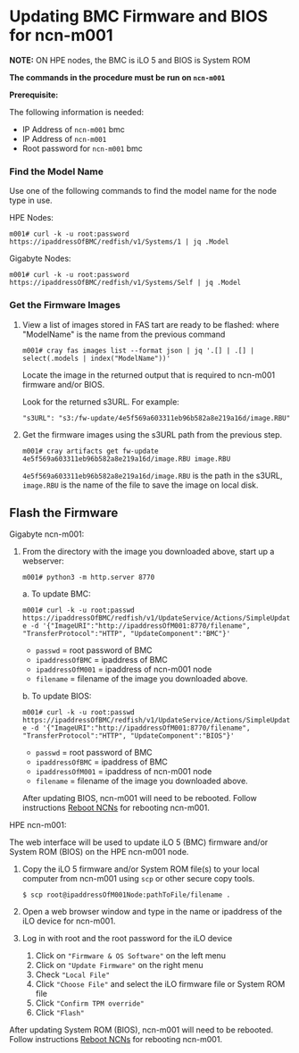 # Updating BMC Firmware and BIOS for ncn-m001

**NOTE:** ON HPE nodes, the BMC is iLO 5 and BIOS is System ROM

**The commands in the procedure must be run on `ncn-m001`**

**Prerequisite:**

The following information is needed:
* IP Address of `ncn-m001` bmc
* IP Address of `ncn-m001`
* Root password for `ncn-m001` bmc

### Find the Model Name
Use one of the following commands to find the model name for the node type in use.

HPE Nodes:

  `m001# curl -k -u root:password https://ipaddressOfBMC/redfish/v1/Systems/1 | jq .Model`

Gigabyte Nodes:

  `m001# curl -k -u root:password https://ipaddressOfBMC/redfish/v1/Systems/Self | jq .Model`

### Get the Firmware Images
1. View a list of images stored in FAS tart are ready to be flashed:
    where "ModelName" is the name from the previous command

    `m001# cray fas images list --format json | jq '.[] | .[] | select(.models | index("ModelName"))'`

    Locate the image in the returned output that is required to ncn-m001 firmware and/or BIOS.

    Look for the returned s3URL. For example:

    `"s3URL": "s3:/fw-update/4e5f569a603311eb96b582a8e219a16d/image.RBU"`

2. Get the firmware images using the s3URL path from the previous step.

    `m001# cray artifacts get fw-update 4e5f569a603311eb96b582a8e219a16d/image.RBU image.RBU`

    `4e5f569a603311eb96b582a8e219a16d/image.RBU` is the path in the s3URL, `image.RBU` is the name of the file to save the image on local disk.

## Flash the Firmware

Gigabyte ncn-m001:

1. From the directory with the image you downloaded above, start up a webserver:

    `m001# python3 -m http.server 8770`

    a. To update BMC:

    `m001# curl -k -u root:passwd https://ipaddressOfBMC/redfish/v1/UpdateService/Actions/SimpleUpdate -d '{"ImageURI":"http://ipaddressOfM001:8770/filename", "TransferProtocol":"HTTP", "UpdateComponent":"BMC"}'`

    * `passwd` = root password of BMC
    * `ipaddressOfBMC` = ipaddress of BMC
    * `ipaddressOfM001` = ipaddress of ncn-m001 node
    * `filename` = filename of the image you downloaded above.

    b. To update BIOS:

    `m001# curl -k -u root:passwd https://ipaddressOfBMC/redfish/v1/UpdateService/Actions/SimpleUpdate -d '{"ImageURI":"http://ipaddressOfM001:8770/filename", "TransferProtocol":"HTTP", "UpdateComponent":"BIOS"}'`


    * `passwd` = root password of BMC
    * `ipaddressOfBMC` = ipaddress of BMC
    * `ipaddressOfM001` = ipaddress of ncn-m001 node
    * `filename` = filename of the image you downloaded above.

    After updating BIOS, ncn-m001 will need to be rebooted.  Follow instructions [Reboot NCNs](../node_management/Reboot_NCNs.md) for rebooting ncn-m001.

HPE ncn-m001:

The web interface will be used to update iLO 5 (BMC) firmware and/or System ROM (BIOS) on the HPE ncn-m001 node.

1. Copy the iLO 5 firmware and/or System ROM file(s) to your local computer from ncn-m001 using `scp` or other secure copy tools.

    `$ scp root@ipaddressOfM001Node:pathToFile/filename .`

2. Open a web browser window and type in the name or ipaddress of the iLO device for ncn-m001.

3. Log in with root and the root password for the iLO device

    1. Click on `"Firmware & OS Software"` on the left menu
    2. Click on `"Update Firmware"` on the right menu
    3. Check `"Local File"`
    4. Click `"Choose File"` and select the iLO firmware file or System ROM file
    5. Click `"Confirm TPM override"`
    6. Click `"Flash"`

  After updating System ROM (BIOS), ncn-m001 will need to be rebooted.  Follow instructions [Reboot NCNs](../node_management/Reboot_NCNs.md) for rebooting ncn-m001.
